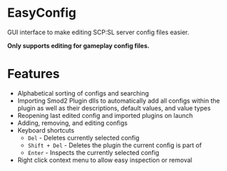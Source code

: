 # EasyConfig

GUI interface to make editing SCP:SL server config files easier.

**Only supports editing for gameplay config files.**

# Features
- Alphabetical sorting of configs and searching
- Importing Smod2 Plugin dlls to automatically add all configs within the plugin as well as their descriptions, default values, and value types
- Reopening last edited config and imported plugins on launch
- Adding, removing, and editing configs
- Keyboard shortcuts
  - `Del` - Deletes currently selected config
  - `Shift + Del` - Deletes the plugin the current config is part of
  - `Enter` - Inspects the currently selected config
- Right click context menu to allow easy inspection or removal
